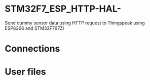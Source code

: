 # STM32F7_ESP_HTTP-HAL-
Send dummy sensor data using HTTP request to Thingspeak using ESP8266 and STM32F767ZI

# Connections


# User files
